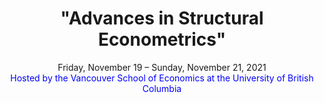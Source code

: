 <h1 align = "center">"Advances in Structural Econometrics" </h1>
<div align = "center"> Friday, November 19 – Sunday, November 21, 2021 </div>
<div align = "center"><span style = "color:blue"> Hosted by the Vancouver School of Economics at the University of British Columbia</span></div>

